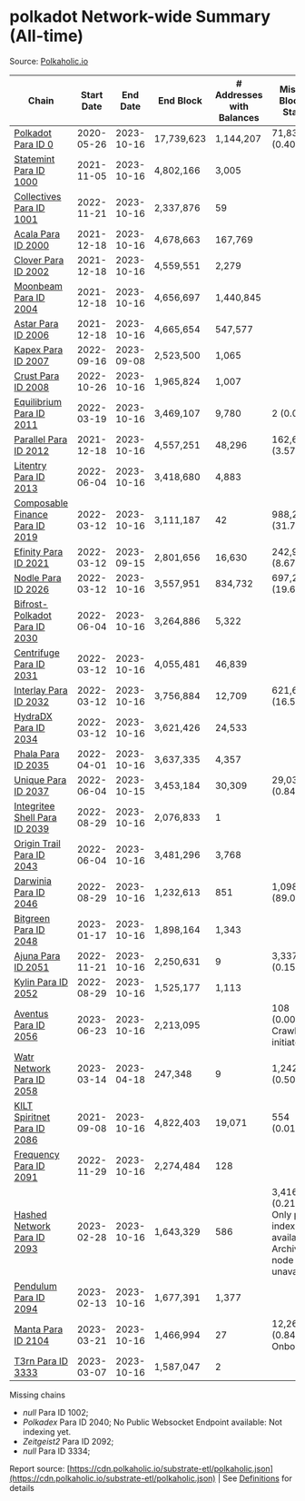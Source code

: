# polkadot Network-wide Summary (All-time)

Source: [Polkaholic.io](https://polkaholic.io)


| Chain            | Start Date | End Date | End Block | # Addresses with Balances | Missing Blocks / Status |
| ---------------- | ---------- | ---------| --------- | ------------------------- | ----------------------- |
| [Polkadot Para ID 0](/polkadot/0-polkadot) | 2020-05-26 | 2023-10-16 | 17,739,623 |  1,144,207 | 71,839 (0.40%)  |
| [Statemint Para ID 1000](/polkadot/1000-statemint) | 2021-11-05 | 2023-10-16 | 4,802,166 |  3,005 |    |
| [Collectives Para ID 1001](/polkadot/1001-collectives) | 2022-11-21 | 2023-10-16 | 2,337,876 |  59 |    |
| [Acala Para ID 2000](/polkadot/2000-acala) | 2021-12-18 | 2023-10-16 | 4,678,663 |  167,769 |    |
| [Clover Para ID 2002](/polkadot/2002-clover) | 2021-12-18 | 2023-10-16 | 4,559,551 |  2,279 |    |
| [Moonbeam Para ID 2004](/polkadot/2004-moonbeam) | 2021-12-18 | 2023-10-16 | 4,656,697 |  1,440,845 |    |
| [Astar Para ID 2006](/polkadot/2006-astar) | 2021-12-18 | 2023-10-16 | 4,665,654 |  547,577 |    |
| [Kapex Para ID 2007](/polkadot/2007-kapex) | 2022-09-16 | 2023-09-08 | 2,523,500 |  1,065 |    |
| [Crust Para ID 2008](/polkadot/2008-crust) | 2022-10-26 | 2023-10-16 | 1,965,824 |  1,007 |    |
| [Equilibrium Para ID 2011](/polkadot/2011-equilibrium) | 2022-03-19 | 2023-10-16 | 3,469,107 |  9,780 | 2 (0.00%)  |
| [Parallel Para ID 2012](/polkadot/2012-parallel) | 2021-12-18 | 2023-10-16 | 4,557,251 |  48,296 | 162,699 (3.57%)  |
| [Litentry Para ID 2013](/polkadot/2013-litentry) | 2022-06-04 | 2023-10-16 | 3,418,680 |  4,883 |    |
| [Composable Finance Para ID 2019](/polkadot/2019-composable) | 2022-03-12 | 2023-10-16 | 3,111,187 |  42 | 988,228 (31.76%)  |
| [Efinity Para ID 2021](/polkadot/2021-efinity) | 2022-03-12 | 2023-09-15 | 2,801,656 |  16,630 | 242,949 (8.67%)  |
| [Nodle Para ID 2026](/polkadot/2026-nodle) | 2022-03-12 | 2023-10-16 | 3,557,951 |  834,732 | 697,249 (19.60%)  |
| [Bifrost-Polkadot Para ID 2030](/polkadot/2030-bifrost-dot) | 2022-06-04 | 2023-10-16 | 3,264,886 |  5,322 |    |
| [Centrifuge Para ID 2031](/polkadot/2031-centrifuge) | 2022-03-12 | 2023-10-16 | 4,055,481 |  46,839 |    |
| [Interlay Para ID 2032](/polkadot/2032-interlay) | 2022-03-12 | 2023-10-16 | 3,756,884 |  12,709 | 621,626 (16.55%)  |
| [HydraDX Para ID 2034](/polkadot/2034-hydradx) | 2022-03-12 | 2023-10-16 | 3,621,426 |  24,533 |    |
| [Phala Para ID 2035](/polkadot/2035-phala) | 2022-04-01 | 2023-10-16 | 3,637,335 |  4,357 |    |
| [Unique Para ID 2037](/polkadot/2037-unique) | 2022-06-04 | 2023-10-15 | 3,453,184 |  30,309 | 29,039 (0.84%)  |
| [Integritee Shell Para ID 2039](/polkadot/2039-integritee-shell) | 2022-08-29 | 2023-10-16 | 2,076,833 |  1 |    |
| [Origin Trail Para ID 2043](/polkadot/2043-origintrail) | 2022-06-04 | 2023-10-16 | 3,481,296 |  3,768 |    |
| [Darwinia Para ID 2046](/polkadot/2046-darwinia) | 2022-08-29 | 2023-10-16 | 1,232,613 |  851 | 1,098,047 (89.08%)  |
| [Bitgreen Para ID 2048](/polkadot/2048-bitgreen) | 2023-01-17 | 2023-10-16 | 1,898,164 |  1,343 |    |
| [Ajuna Para ID 2051](/polkadot/2051-ajuna) | 2022-11-21 | 2023-10-16 | 2,250,631 |  9 | 3,337 (0.15%)  |
| [Kylin Para ID 2052](/polkadot/2052-kylin) | 2022-08-29 | 2023-10-16 | 1,525,177 |  1,113 |    |
| [Aventus Para ID 2056](/polkadot/2056-aventus) | 2023-06-23 | 2023-10-16 | 2,213,095 |   | 108 (0.00%) Crawling initiated |
| [Watr Network Para ID 2058](/polkadot/2058-watr) | 2023-03-14 | 2023-04-18 | 247,348 |  9 | 1,242 (0.50%)  |
| [KILT Spiritnet Para ID 2086](/polkadot/2086-kilt) | 2021-09-08 | 2023-10-16 | 4,822,403 |  19,071 | 554 (0.01%)  |
| [Frequency Para ID 2091](/polkadot/2091-frequency) | 2022-11-29 | 2023-10-16 | 2,274,484 |  128 |    |
| [Hashed Network Para ID 2093](/polkadot/2093-hashed) | 2023-02-28 | 2023-10-16 | 1,643,329 |  586 | 3,416 (0.21%) Only partial index available: Archive node unavailable |
| [Pendulum Para ID 2094](/polkadot/2094-pendulum) | 2023-02-13 | 2023-10-16 | 1,677,391 |  1,377 |    |
| [Manta Para ID 2104](/polkadot/2104-manta) | 2023-03-21 | 2023-10-16 | 1,466,994 |  27 | 12,262 (0.84%) Onboarding |
| [T3rn Para ID 3333](/polkadot/3333-t3rn) | 2023-03-07 | 2023-10-16 | 1,587,047 |  2 |    |

Missing chains


* *null* Para ID 1002; 
* *Polkadex* Para ID 2040; No Public Websocket Endpoint available: Not indexing yet.
* *Zeitgeist2* Para ID 2092; 
* *null* Para ID 3334; 

Report source: [https://cdn.polkaholic.io/substrate-etl/polkaholic.json](https://cdn.polkaholic.io/substrate-etl/polkaholic.json) | See [Definitions](/DEFINITIONS.md) for details
